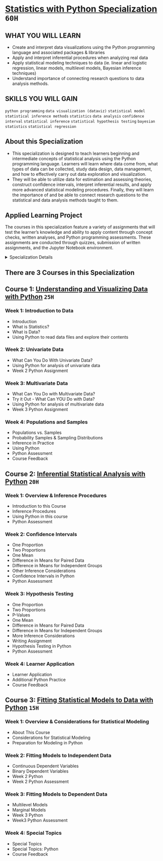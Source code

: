 # [Statistics with Python Specialization](https://www.coursera.org/specializations/statistics-with-python) `60H`

## WHAT YOU WILL LEARN
- Create and interpret data visualizations using the Python programming language and associated packages & libraries
- Apply and interpret inferential procedures when analyzing real data
- Apply statistical modeling techniques to data (ie. linear and logistic regression, linear models, multilevel models, Bayesian inference techniques)
- Understand importance of connecting research questions to data analysis methods.

## SKILLS YOU WILL GAIN
`python programming` `data visualization (dataviz)` `statistical model` `statistical inference methods` `statistics` `data analysis` `confidence interval` `statistical inference` `statistical hypothesis testing` `bayesian statistics` `statistical regression`

## About this Specialization
- This specialization is designed to teach learners beginning and intermediate concepts of statistical analysis using the Python programming language. Learners will learn where data come from, what types of data can be collected, study data design, data management, and how to effectively carry out data exploration and visualization. 
- They will be able to utilize data for estimation and assessing theories, construct confidence intervals, interpret inferential results, and apply more advanced statistical modeling procedures. Finally, they will learn the importance of and be able to connect research questions to the statistical and data analysis methods taught to them.

## Applied Learning Project
The courses in this specialization feature a variety of assignments that will test the learner’s knowledge and ability to apply content through concept checks, written analyses, and Python programming assessments. These assignments are conducted through quizzes, submission of written assignments, and the Jupyter Notebook environment.

<details>
	<summary>Specialization Details</summary>

- In the first course, learners will be introduced to the field of statistics, including where data come from, study design, data management, and exploring and visualizing data. Learners will identify different types of data, and learn how to visualize, analyze, and interpret summaries for both univariate and multivariate data. Learners will also be introduced to the differences between probability and non-probability sampling from larger populations, the idea of how sample estimates vary, and how inferences can be made about larger populations based on probability sampling.

- At the end of each week, learners will apply the statistical concepts they’ve learned using Python within the course environment. During these lab-based sessions, learners will discover the different uses of Python as a tool, including the Numpy, Pandas, Statsmodels, Matplotlib, and Seaborn libraries. Tutorial videos are provided to walk learners through the creation of visualizations and data management, all within Python. This course utilizes the Jupyter Notebook environment within Coursera.

- In the second course, we will explore basic principles behind using data for estimation and for assessing theories. We will analyze both categorical data and quantitative data, starting with one population techniques and expanding to handle comparisons of two populations. We will learn how to construct confidence intervals. We will also use sample data to assess whether or not a theory about the value of a parameter is consistent with the data. A major focus will be on interpreting inferential results appropriately.

- At the end of each week, learners will apply what they’ve learned using Python within the course environment. During these lab-based sessions, learners will work through tutorials focusing on specific case studies to help solidify the week’s statistical concepts, which will include further deep dives into Python libraries including Statsmodels, Pandas, and Seaborn. This course utilizes the Jupyter Notebook environment within Coursera.

- In the third course, we will expand our exploration of statistical inference techniques by focusing on the science and art of fitting statistical models to data. We will build on the concepts presented in the Statistical Inference course (Course 2) to emphasize the importance of connecting research questions to our data analysis methods. We will also focus on various modeling objectives, including making inference about relationships between variables and generating predictions for future observations.

- This course will introduce and explore various statistical modeling techniques, including linear regression, logistic regression, generalized linear models, hierarchical and mixed effects (or multilevel) models, and Bayesian inference techniques. All techniques will be illustrated using a variety of real data sets, and the course will emphasize different modeling approaches for different types of data sets, depending on the study design underlying the data (referring back to Course 1, Understanding and Visualizing Data with Python). During these lab-based sessions, learners will work through tutorials focusing on specific case studies to help solidify the week’s statistical concepts, which will include further deep dives into Python libraries including Statsmodels, Pandas, and Seaborn. This course utilizes the Jupyter Notebook environment within Coursera.

</details>

## There are 3 Courses in this Specialization

## Course 1: [Understanding and Visualizing Data with Python](https://www.coursera.org/learn/understanding-visualization-data) `25H`

### Week 1: Introduction to Data
- Introduction
- What is Statistics?
- What is Data?
- Using Python to read data files and explore their contents

### Week 2: Univariate Data
- What Can You Do With Univariate Data?
- Using Python for analysis of univariate data
- Week 2 Python Assignment

### Week 3: Multivariate Data
- What Can You Do with Multivariate Data?
- Try it Out - What Can YOU Do with Data?
- Using Python for analysis of multivariate data
- Week 3 Python Assignment

### Week 4: Populations and Samples
- Populations vs. Samples
- Probability Samples & Sampling Distributions
- Inference in Practice
- Using Python
- Python Assessment
- Course Feedback

## Course 2: [Inferential Statistical Analysis with Python](https://www.coursera.org/learn/inferential-statistical-analysis-python) `20H`

### Week 1: Overview & Inference Procedures
- Introduction to this Course
- Inference Procedures
- Using Python in this course
- Python Assessment

### Week 2: Confidence Intervals
- One Proportion
- Two Proportions
- One Mean
- Difference in Means for Paired Data
- Difference in Means for Independent Groups
- Other Inference Considerations
- Confidence Intervals in Python
- Python Assessment

### Week 3: Hypothesis Testing
- One Proportion
- Two Proportions
- P-Values
- One Mean
- Difference in Means for Paired Data
- Difference in Means for Independent Groups
- More Inference Considerations
- Writing Assignment
- Hypothesis Testing in Python
- Python Assessment

### Week 4: Learner Application
- Learner Application
- Additional Python Practice
- Course Feedback

## Course 3: [Fitting Statistical Models to Data with Python](https://www.coursera.org/learn/fitting-statistical-models-data-python) `15H`

### Week 1: Overview & Considerations for Statistical Modeling
- About This Course
- Considerations for Statistical Modeling
- Preparation for Modeling in Python

### Week 2: Fitting Models to Independent Data
- Continuous Dependent Variables
- Binary Dependent Variables
- Week 2 Python
- Week 2 Python Assessment

### Week 3: Fitting Models to Dependent Data
- Multilevel Models
- Marginal Models
- Week 3 Python
- Week3 Python Assessment

### Week 4: Special Topics
- Special Topics
- Special Topics: Python
- Course Feedback
